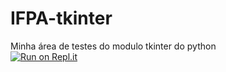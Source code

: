 # IFPA-tkinter

Minha área de testes do modulo tkinter do python  
[![Run on Repl.it](https://repl.it/badge/github/vitorkoch/IFPA-tkinter)](https://repl.it/github/vitorkoch/IFPA-tkinter)
